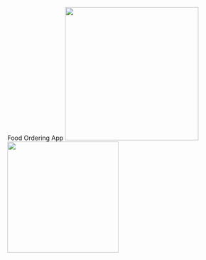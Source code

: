 Food Ordering App
 <img src="https://user-images.githubusercontent.com/77016128/188395590-93168dba-fb8a-4303-afd2-143d72c93046.PNG" width="300">
 <img src="https://user-images.githubusercontent.com/77016128/188395675-1ac7be35-24ce-4ade-9efe-f66a33966b86.PNG" width="250">

